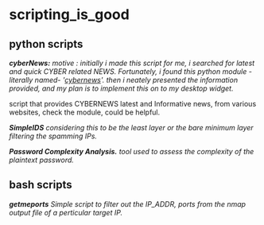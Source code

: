 # scripting_is_good
## python scripts
***cyberNews:***
  _motive : initially i made this script for me, i searched for latest and quick CYBER related NEWS. Fortunately, i found this python module -literally named- '[cybernews](https://pypi.org/project/cybernews/)'.
  then i neately presented the information provided, and my plan is to implement this on to my desktop widget._
  
  script that provides CYBERNEWS latest and Informative news, from various websites, check the module, could be helpful.


***SimpleIDS***
  _considering this to be the least layer or the bare minimum layer filtering the spamming IPs._

***Password Complexity Analysis.***
  _tool used to assess the complexity of the plaintext password._

  
## bash scripts
***getmeports***
_Simple script to filter out the IP_ADDR, ports from the nmap output file of a perticular target IP._
  
